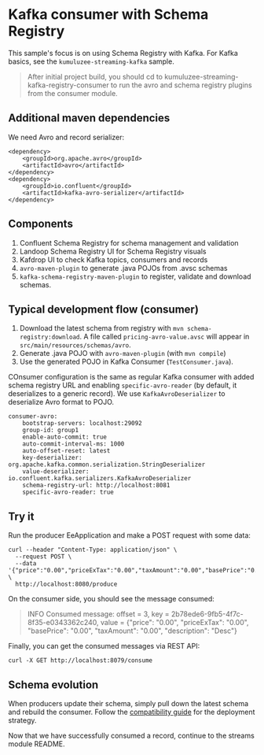 # Kafka consumer with Schema Registry

This sample's focus is on using Schema Registry with Kafka. For Kafka basics, see the `kumuluzee-streaming-kafka` sample.

> After initial project build, you should cd to kumuluzee-streaming-kafka-registry-consumer to run the avro and schema registry plugins from the consumer module.

## Additional maven dependencies
We need Avro and record serializer:
```
<dependency>
    <groupId>org.apache.avro</groupId>
    <artifactId>avro</artifactId>
</dependency>
<dependency>
    <groupId>io.confluent</groupId>
    <artifactId>kafka-avro-serializer</artifactId>
</dependency>
```

## Components
1. Confluent Schema Registry for schema management and validation
2. Landoop Schema Registry UI for Schema Registry visuals
3. Kafdrop UI to check Kafka topics, consumers and records
4. `avro-maven-plugin` to generate .java POJOs from .avsc schemas
5. `kafka-schema-registry-maven-plugin` to register, validate and download schemas.

## Typical development flow (consumer)
1. Download the latest schema from registry with `mvn schema-registry:download`. A file called `pricing-avro-value.avsc` will appear in `src/main/resources/schemas/avro`.
2. Generate .java POJO with `avro-maven-plugin` (with `mvn compile`)
3. Use the generated POJO in Kafka Consumer (`TestConsumer.java`).

COnsumer configuration is the same as regular Kafka consumer with added schema registry URL and enabling `specific-avro-reader` (by default, it deserializes to a generic record). We use `KafkaAvroDeserializer` to deserialize Avro format to POJO.
```
consumer-avro:
    bootstrap-servers: localhost:29092
    group-id: group1
    enable-auto-commit: true
    auto-commit-interval-ms: 1000
    auto-offset-reset: latest
    key-deserializer: org.apache.kafka.common.serialization.StringDeserializer
    value-deserializer: io.confluent.kafka.serializers.KafkaAvroDeserializer
    schema-registry-url: http://localhost:8081
    specific-avro-reader: true
```

## Try it
Run the producer EeApplication and make a POST request with some data:
```
curl --header "Content-Type: application/json" \
  --request POST \
  --data '{"price":"0.00","priceExTax":"0.00","taxAmount":"0.00","basePrice":"0.00","priceAmount":"0.00","description":"Desc"}' \
  http://localhost:8080/produce
```
On the consumer side, you should see the message consumed:
> INFO  Consumed message: offset = 3, key = 2b78ede6-9fb5-4f7c-8f35-e0343362c240, value = {"price": "0.00", "priceExTax": "0.00", "basePrice": "0.00", "taxAmount": "0.00", "description": "Desc"}

Finally, you can get the consumed messages via REST API:
```
curl -X GET http://localhost:8079/consume
``` 

## Schema evolution
When producers update their schema, simply pull down the latest schema and rebuild the consumer. Follow the [compatibility guide](https://docs.confluent.io/current/schema-registry/avro.html) for the deployment strategy.

Now that we have successfully consumed a record, continue to the streams module README.